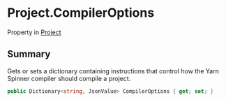 # Project.CompilerOptions

Property in [Project](/docs/api/csharp/yarn.compiler.project.md)

## Summary


Gets or sets a dictionary containing instructions that control how
the Yarn Spinner compiler should compile a project.


```csharp
public Dictionary<string, JsonValue> CompilerOptions { get; set; }
```

